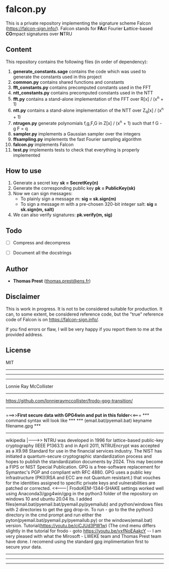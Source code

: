 # falcon.py

This is a private repository implementing the signature scheme Falcon (https://falcon-sign.info/).
Falcon stands for **FA**st Fourier **L**attice-based **CO**mpact signatures over **N**TRU

## Content

This repository contains the following files (in order of dependency):
1. **generate_constants.sage** contains the code which was used to generate the constants used in this project
1. **common.py** contains shared functions and constants
1. **fft_constants.py** contains precomputed constants used in the FFT
1. **ntt_constants.py** contains precomputed constants used in the NTT
1. **fft.py** contains a stand-alone implementation of the FFT over R[x] / (x<sup>n</sup> + 1)
1. **ntt.py** contains a stand-alone implementation of the NTT over Z<sub>q</sub>[x] / (x<sup>n</sup> + 1)
1. **ntrugen.py** generate polynomials f,g,F,G in Z[x] / (x<sup>n</sup> + 1) such that f G - g F = q
1. **sampler.py** implements a Gaussian sampler over the integers
1. **ffsampling.py** implements the fast Fourier sampling algorithm
1. **falcon.py** implements Falcon
1. **test.py** implements tests to check that everything is properly implemented


## How to use

1. Generate a secret key **sk = SecretKey(n)**
1. Generate the corresponding public key **pk = PublicKey(sk)**
1. Now we can sign messages:
   - To plainly sign a message m: **sig = sk.sign(m)**
   - To sign a message m with a pre-chosen 320-bit integer salt: **sig = sk.sign(m, salt)**
1. We can also verify signatures: **pk.verify(m, sig)**

## Todo

- [ ] Compress and decompress
- [ ] Document all the docstrings


## Author

* **Thomas Prest** (thomas.prest@ens.fr)

## Disclaimer

This is work in progress. It is not to be considered suitable for production.
It can, to some extent, be considered reference code, but the "true" reference code of Falcon is on https://falcon-sign.info/.

If you find errors or flaw, I will be very happy if you report them to me at the provided address.

## License

MIT

***
***
***
Lonnie Ray McCollister
***
https://github.com/lonnieraymccollister/frodo-gpg-transition/
***
===>>**First secure data with GPG4win and put in this folder**<<===
 *** command syntax will look like *** 
 *** (email.bat/pyemail.bat) keyname filename.gpg *** 
***
wikipedia |--->> NTRU was developed in 1996 for lattice-based public-key cryptography (IEEE P1363.1) and in April 2011, NTRUEncrypt was accepted as a X9.98 Standard for use in the financial services industry. The NIST has initiated a quantum-secure cryptographic standardization process and hopes to publish the standardization documents by 2024.  This may become a FIPS or NIST Special Publication.  GPG is a free-software replacement for Symantec's PGP and compliant with RFC 4880. GPG uses a public key infrastructure (PKI)(RSA and ECC are not Quantum resistant.) that vouches for the identities assigned to specific private keys and vulnerabilities are patched or corrected. <<---| FrodoKEM-1344-SHAKE settings worked well using Anaconda3/gpg4win/gpg in the python3 folder of the repository on windows 10 and ubuntu 20.04 lts.  I  added files(email.bat/pyemail.bat/pyemail.py/pyemailub) and python/windows files with 2 directories to get the gpg drop-in. To run - go to the the python3 directory in the cmd prompt and run either the pyton(pyemail.bat/pyemail.py/pyemailub.py) or the windows(email.bat) version. Tutorial(https://youtu.be/cjCJUd3PW1w) (The cmd menu differs slightly in the tutorial for frodo - goto https://youtu.be/vxfNoEAakcY -- I am very pleased with what the Mirosoft - LWEKE team and Thomas Prest team have done.  I recomend using the standard gpg implimentation first to secure your data.
*** 
***
***


